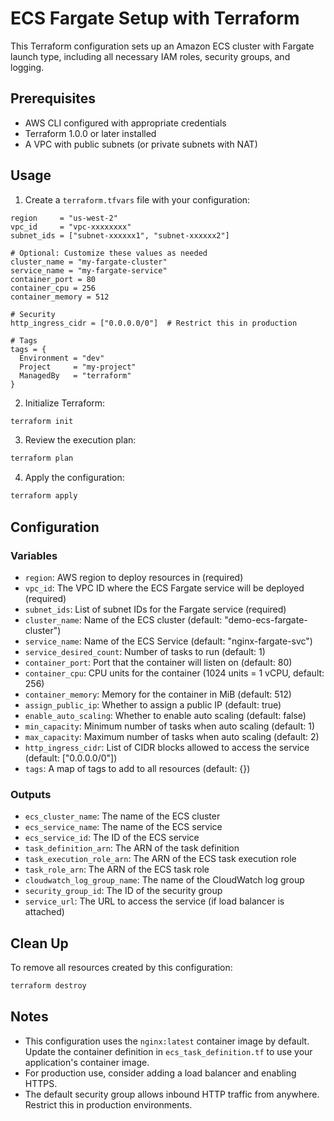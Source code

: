 # ECS Fargate Setup with Terraform

This Terraform configuration sets up an Amazon ECS cluster with Fargate launch type, including all necessary IAM roles, security groups, and logging.

## Prerequisites

- AWS CLI configured with appropriate credentials
- Terraform 1.0.0 or later installed
- A VPC with public subnets (or private subnets with NAT)

## Usage

1. Create a `terraform.tfvars` file with your configuration:

```hcl
region     = "us-west-2"
vpc_id     = "vpc-xxxxxxxx"
subnet_ids = ["subnet-xxxxxx1", "subnet-xxxxxx2"]

# Optional: Customize these values as needed
cluster_name = "my-fargate-cluster"
service_name = "my-fargate-service"
container_port = 80
container_cpu = 256
container_memory = 512

# Security
http_ingress_cidr = ["0.0.0.0/0"]  # Restrict this in production

# Tags
tags = {
  Environment = "dev"
  Project     = "my-project"
  ManagedBy   = "terraform"
}
```

2. Initialize Terraform:

```bash
terraform init
```

3. Review the execution plan:

```bash
terraform plan
```

4. Apply the configuration:

```bash
terraform apply
```

## Configuration

### Variables

- `region`: AWS region to deploy resources in (required)
- `vpc_id`: The VPC ID where the ECS Fargate service will be deployed (required)
- `subnet_ids`: List of subnet IDs for the Fargate service (required)
- `cluster_name`: Name of the ECS cluster (default: "demo-ecs-fargate-cluster")
- `service_name`: Name of the ECS Service (default: "nginx-fargate-svc")
- `service_desired_count`: Number of tasks to run (default: 1)
- `container_port`: Port that the container will listen on (default: 80)
- `container_cpu`: CPU units for the container (1024 units = 1 vCPU, default: 256)
- `container_memory`: Memory for the container in MiB (default: 512)
- `assign_public_ip`: Whether to assign a public IP (default: true)
- `enable_auto_scaling`: Whether to enable auto scaling (default: false)
- `min_capacity`: Minimum number of tasks when auto scaling (default: 1)
- `max_capacity`: Maximum number of tasks when auto scaling (default: 2)
- `http_ingress_cidr`: List of CIDR blocks allowed to access the service (default: ["0.0.0.0/0"])
- `tags`: A map of tags to add to all resources (default: {})

### Outputs

- `ecs_cluster_name`: The name of the ECS cluster
- `ecs_service_name`: The name of the ECS service
- `ecs_service_id`: The ID of the ECS service
- `task_definition_arn`: The ARN of the task definition
- `task_execution_role_arn`: The ARN of the ECS task execution role
- `task_role_arn`: The ARN of the ECS task role
- `cloudwatch_log_group_name`: The name of the CloudWatch log group
- `security_group_id`: The ID of the security group
- `service_url`: The URL to access the service (if load balancer is attached)

## Clean Up

To remove all resources created by this configuration:

```bash
terraform destroy
```

## Notes

- This configuration uses the `nginx:latest` container image by default. Update the container definition in `ecs_task_definition.tf` to use your application's container image.
- For production use, consider adding a load balancer and enabling HTTPS.
- The default security group allows inbound HTTP traffic from anywhere. Restrict this in production environments.
